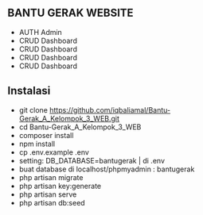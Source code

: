 ## BANTU GERAK WEBSITE
- AUTH Admin
- CRUD Dashboard
- CRUD Dashboard
- CRUD Dashboard
- CRUD Dashboard
## Instalasi
- git clone https://github.com/iqbaliamal/Bantu-Gerak_A_Kelompok_3_WEB.git
- cd Bantu-Gerak_A_Kelompok_3_WEB
- composer install
- npm install
- cp .env.example .env
- setting: DB_DATABASE=bantugerak | di .env
- buat database di localhost/phpmyadmin : bantugerak
- php artisan migrate
- php artisan key:generate
- php artisan serve
- php artisan db:seed
